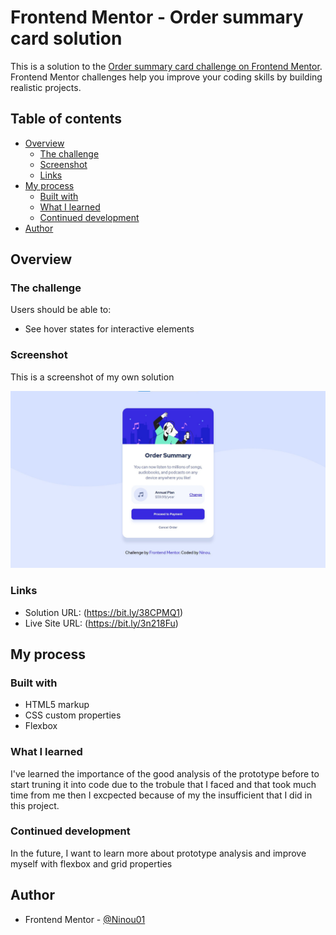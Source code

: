 # Frontend Mentor - Order summary card solution

This is a solution to the [Order summary card challenge on Frontend Mentor](https://www.frontendmentor.io/challenges/order-summary-component-QlPmajDUj). Frontend Mentor challenges help you improve your coding skills by building realistic projects. 

## Table of contents

- [Overview](#overview)
  - [The challenge](#the-challenge)
  - [Screenshot](#screenshot)
  - [Links](#links)
- [My process](#my-process)
  - [Built with](#built-with)
  - [What I learned](#what-i-learned)
  - [Continued development](#continued-development)
- [Author](#author)

## Overview

### The challenge

Users should be able to:

- See hover states for interactive elements

### Screenshot

This is a screenshot of my own solution 

![Design preview for the Order summary card coding challenge](./design/solution-screenshot.jpg)

### Links

- Solution URL: (https://bit.ly/38CPMQ1)
- Live Site URL: (https://bit.ly/3n218Fu)

## My process

### Built with

- HTML5 markup
- CSS custom properties
- Flexbox

### What I learned

I've learned the importance of the good analysis of the prototype before to start truning it into code due to the trobule that I faced and that took much time from me then I excpected because of my the insufficient that I did in this project.

### Continued development

In the future, I want to learn more about prototype analysis and improve myself with flexbox and grid properties

## Author

- Frontend Mentor - [@Ninou01](https://www.frontendmentor.io/profile/Ninou01)

